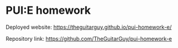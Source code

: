 # PUI:E homework

Deployed website: https://theguitarguy.github.io/pui-homework-e/

Repository link: https://github.com/TheGuitarGuy/pui-homework-e
